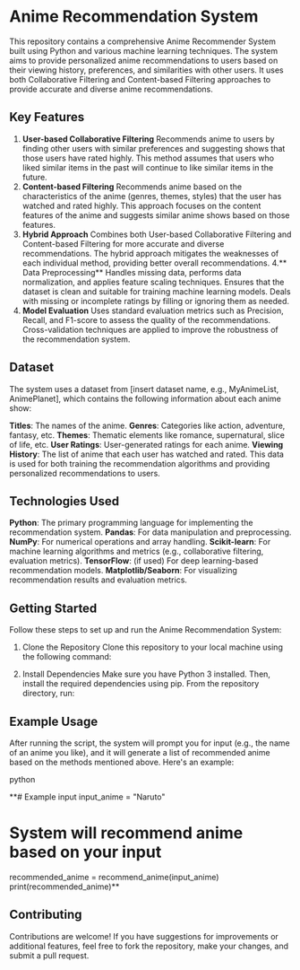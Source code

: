 # Anime Recommendation System
This repository contains a comprehensive Anime Recommender System built using Python and various machine learning techniques. The system aims to provide personalized anime recommendations to users based on their viewing history, preferences, and similarities with other users. It uses both Collaborative Filtering and Content-based Filtering approaches to provide accurate and diverse anime recommendations.

## Key Features
1. **User-based Collaborative Filtering**
Recommends anime to users by finding other users with similar preferences and suggesting shows that those users have rated highly.
This method assumes that users who liked similar items in the past will continue to like similar items in the future.
2. **Content-based Filtering**
Recommends anime based on the characteristics of the anime (genres, themes, styles) that the user has watched and rated highly.
This approach focuses on the content features of the anime and suggests similar anime shows based on those features.
3. **Hybrid Approach**
Combines both User-based Collaborative Filtering and Content-based Filtering for more accurate and diverse recommendations.
The hybrid approach mitigates the weaknesses of each individual method, providing better overall recommendations.
4.** Data Preprocessing**
Handles missing data, performs data normalization, and applies feature scaling techniques.
Ensures that the dataset is clean and suitable for training machine learning models.
Deals with missing or incomplete ratings by filling or ignoring them as needed.
5. **Model Evaluation**
Uses standard evaluation metrics such as Precision, Recall, and F1-score to assess the quality of the recommendations.
Cross-validation techniques are applied to improve the robustness of the recommendation system.

## Dataset

The system uses a dataset from [insert dataset name, e.g., MyAnimeList, AnimePlanet], which contains the following information about each anime show:

**Titles**: The names of the anime.
**Genres**: Categories like action, adventure, fantasy, etc.
**Themes**: Thematic elements like romance, supernatural, slice of life, etc.
**User Ratings**: User-generated ratings for each anime.
**Viewing History**: The list of anime that each user has watched and rated.
This data is used for both training the recommendation algorithms and providing personalized recommendations to users.

## Technologies Used
**Python**: The primary programming language for implementing the recommendation system.
**Pandas**: For data manipulation and preprocessing.
**NumPy**: For numerical operations and array handling.
**Scikit-learn**: For machine learning algorithms and metrics (e.g., collaborative filtering, evaluation metrics).
**TensorFlow**: (if used) For deep learning-based recommendation models.
**Matplotlib/Seaborn**: For visualizing recommendation results and evaluation metrics.

## Getting Started
Follow these steps to set up and run the Anime Recommendation System:

1. Clone the Repository
Clone this repository to your local machine using the following command:


2. Install Dependencies
Make sure you have Python 3 installed. Then, install the required dependencies using pip. From the repository directory, run:



## Example Usage
After running the script, the system will prompt you for input (e.g., the name of an anime you like), and it will generate a list of recommended anime based on the methods mentioned above. Here's an example:

python

**# Example input
input_anime = "Naruto"
# System will recommend anime based on your input
recommended_anime = recommend_anime(input_anime)
print(recommended_anime)**
## Contributing
Contributions are welcome! If you have suggestions for improvements or additional features, feel free to fork the repository, make your changes, and submit a pull request.
